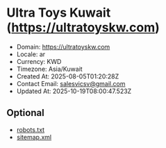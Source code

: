 # Ultra Toys Kuwait (https://ultratoyskw.com)

- Domain: https://ultratoyskw.com
- Locale: ar
- Currency: KWD
- Timezone: Asia/Kuwait
- Created At: 2025-08-05T01:20:28Z
- Contact Email: salesvicsv@gmail.com
- Updated At: 2025-10-19T08:00:47.523Z

## Optional

- [robots.txt](https://ultratoyskw.com/robots.txt)
- [sitemap.xml](https://ultratoyskw.com/sitemap.xml)
